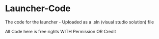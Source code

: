 # Launcher-Code
The code for the launcher - Uploaded as a .sln (visual studio solution) file

All Code here is free rights WITH Permission OR Credit
